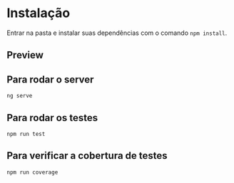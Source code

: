 # Instalação

Entrar na pasta e instalar suas dependências com o comando `npm install`.

## Preview

## Para rodar o server

```
ng serve
```

## Para rodar os testes

```
npm run test
```

## Para verificar a cobertura de testes

```
npm run coverage
```
